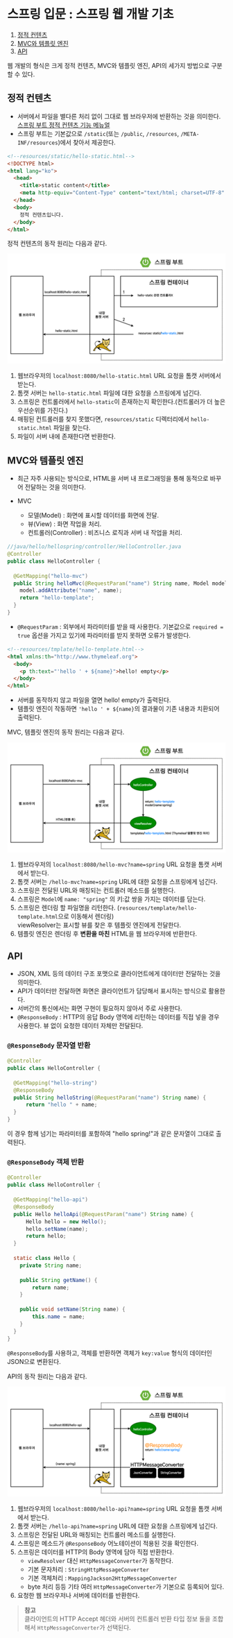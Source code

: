 # 스프링 입문 : 스프링 웹 개발 기초

1. [정적 컨텐츠](#정적-컨텐츠)
2. [MVC와 템플릿 엔진](#mvc와-템플릿-엔진)
3. [API](#api)

웹 개발의 형식은 크게 정적 컨텐츠, MVC와 템플릿 엔진, API의 세가지 방법으로 구분할 수 있다.

## 정적 컨텐츠

- 서버에서 파일을 별다른 처리 없이 그대로 웹 브라우저에 반환하는 것을 의미한다. [스프링 부트 정적 컨텐츠 기능 메뉴얼](https://docs.spring.io/spring-boot/docs/2.3.1.RELEASE/reference/html/spring-boot-features.html#boot-features-spring-mvc-static-content)
- 스프링 부트는 기본값으로 `/static`(또는 `/public`, `/resources`, `/META-INF/resources`)에서 찾아서 제공한다.

```html
<!--resources/static/hello-static.html-->
<!DOCTYPE html>
<html lang="ko">
  <head>
    <title>static content</title>
    <meta http-equiv="Content-Type" content="text/html; charset=UTF-8" />
  </head>
  <body>
    정적 컨텐츠입니다.
  </body>
</html>
```

정적 컨텐츠의 동작 원리는 다음과 같다.

![Spring-introduction-project-setting-03](./images/Spring-introduction-project-setting-03.png)

1. 웹브라우저의 `localhost:8080/hello-static.html` URL 요청을 톰캣 서버에서 받는다.
2. 톰캣 서버는 `hello-static.html` 파일에 대한 요청을 스프링에게 넘긴다.
3. 스프링은 컨트롤러에서 `hello-static`이 존재하는지 확인한다.(컨트롤러가 더 높은 우선순위를 가진다.)
4. 매핑된 컨트롤러를 찾지 못했다면, `resources/static` 디렉터리에서 `hello-static.html` 파일을 찾는다.
5. 파일이 서버 내에 존재한다면 반환한다.

## MVC와 템플릿 엔진

- 최근 자주 사용되는 방식으로, HTML을 서버 내 프로그래밍을 통해 동적으로 바꾸어 전달하는 것을 의미한다.
- MVC

  - 모델(Model) : 화면에 표시할 데이터를 화면에 전달.
  - 뷰(View) : 화면 작업을 처리.
  - 컨트롤러(Controller) : 비즈니스 로직과 서버 내 작업을 처리.

```java
//java/hello/hellospring/controller/HelloController.java
@Controller
public class HelloController {

  @GetMapping("hello-mvc")
  public String helloMvc(@RequestParam("name") String name, Model model) {
    model.addAttribute("name", name);
    return "hello-template";
  }
}
```

- `@RequestParam` : 외부에서 파라미터를 받을 때 사용한다. 기본값으로 `required = true` 옵션을 가지고 있기에 파라미터를 받지 못하면 오류가 발생한다.

```html
<!--resources/tmplate/hello-template.html-->
<html xmlns:th="http://www.thymeleaf.org">
  <body>
    <p th:text="'hello ' + ${name}">hello! empty</p>
  </body>
</html>
```

- 서버를 동작하지 않고 파일을 열면 hello! empty가 출력된다.
- 템플릿 엔진이 작동하면 `'hello ' + ${name}`의 결과물이 기존 내용과 치환되어 출력된다.

MVC, 템플릿 엔진의 동작 원리는 다음과 같다.

![Spring-introduction-project-setting-04](./images/Spring-introduction-project-setting-04.png)

1. 웹브라우저의 `localhost:8080/hello-mvc?name=spring` URL 요청을 톰캣 서버에서 받는다.
2. 톰캣 서버는 `/hello-mvc?name=spring` URL에 대한 요청을 스프링에게 넘긴다.
3. 스프링은 전달된 URL와 매칭되는 컨트롤러 메소드를 실행한다.
4. 스프링은 `Model`에 `name: "spring"` 의 키:값 쌍을 가지는 데이터를 담는다.
5. 스프링은 렌더링 할 파일명을 리턴한다. (`resources/template/hello-template.html`으로 이동해서 렌더링)  
   viewResolver는 표시할 뷰를 찾은 후 템플릿 엔진에게 전달한다.
6. 템플릿 엔진은 렌더링 후 **변환을 마친** HTML을 웹 브라우저에 반환한다.

## API

- JSON, XML 등의 데이터 구조 포맷으로 클라이언트에게 데이터만 전달하는 것을 의미한다.
- API가 데이터만 전달하면 화면은 클라이언트가 담당해서 표시하는 방식으로 활용한다.
- 서버간의 통신에서는 화면 구현이 필요하지 않아서 주로 사용한다.
- `@ResponseBody` : HTTP의 응답 Body 영역에 리턴하는 데이터를 직접 넣을 경우 사용한다. 뷰 없이 요청한 데이터 자체만 전달된다.

### `@ResponseBody` 문자열 반환

```java
@Controller
public class HelloController {

  @GetMapping("hello-string")
  @ResponseBody
  public String helloString(@RequestParam("name") String name) {
      return "hello " + name;
  }
}
```

이 경우 함께 넘기는 파라미터를 포함하여 "hello spring!"과 같은 문자열이 그대로 출력된다.

### `@ResponseBody` 객체 반환

```java
@Controller
public class HelloController {

  @GetMapping("hello-api")
  @ResponseBody
  public Hello helloApi(@RequestParam("name") String name) {
      Hello hello = new Hello();
      hello.setName(name);
      return hello;
  }

  static class Hello {
    private String name;

    public String getName() {
        return name;
    }

    public void setName(String name) {
        this.name = name;
    }
  }
}
```

`@ResponseBody`를 사용하고, 객체를 반환하면 객체가 `key:value` 형식의 데이터인 JSON으로 변환된다.

API의 동작 원리는 다음과 같다.

![Spring-introduction-project-setting-05](./images/Spring-introduction-project-setting-05.png)

1. 웹브라우저의 `localhost:8080/hello-api?name=spring` URL 요청을 톰캣 서버에서 받는다.
2. 톰캣 서버는 `/hello-api?name=spring` URL에 대한 요청을 스프링에게 넘긴다.
3. 스프링은 전달된 URL와 매칭되는 컨트롤러 메소드를 실행한다.
4. 스프링은 메소드가 `@ResponseBody` 어노테이션이 적용된 것을 확인한다.
5. 스프링은 데이터를 HTTP의 Body 영역에 담아 직접 반환한다.
   - `viewResolver` 대신 `HttpMessageConverter`가 동작한다.
   - 기본 문자처리 : `StringHttpMessageConverter`
   - 기본 객체처리 : `MappingJackson2HttpMessageConverter`
   - byte 처리 등등 기타 여러 `HttpMessageConverter`가 기본으로 등록되어 있다.
6. 요청한 웹 브라우저나 서버에 데이터를 반환한다.

> **참고**  
> 클라이언트의 HTTP Accept 헤더와 서버의 컨트롤러 반환 타입 정보 둘을 조합해서 `HttpMessageConverter`가 선택된다.
